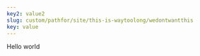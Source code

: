 ```yaml
---
key2: value2
slug: custom/pathfor/site/this-is-waytoolong/wedontwantthis
key: value
---
```

<DocSection type="function" name="function_with_pep484_type_annotations" module="test_lib.example" heading_level="3">
<SigArgSection>
<SigArg name="param1" type="int" /><SigArg name="param2" type="str" />
</SigArgSection>
<Description summary="Example function with PEP 484 type annotations." extended_summary="The return type must be duplicated in the docstring to comply\nwith the NumPy docstring style." />
<ParamSection name="Parameters">
	<Parameter name="param1" desc="The first parameter." />
	<Parameter name="param2" desc="The second parameter." />
</ParamSection>
<ParamSection name="Returns">
	<Parameter type="bool" desc="True if successful, False otherwise." />
</ParamSection>
</DocSection>

Hello world